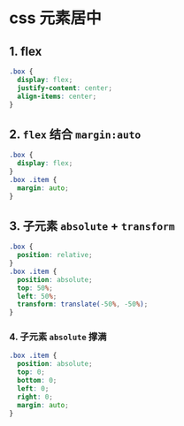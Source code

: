 # css 元素居中

## 1. flex

```css
.box {
  display: flex;
  justify-content: center;
  align-items: center;
}
```

## 2. `flex` 结合 `margin:auto`

```css
.box {
  display: flex;
}
.box .item {
  margin: auto;
}
```

## 3. 子元素 `absolute` + `transform`

```css
.box {
  position: relative;
}
.box .item {
  position: absolute;
  top: 50%;
  left: 50%;
  transform: translate(-50%, -50%);
}
```

### 4. 子元素 `absolute` 撑满

```css
.box .item {
  position: absolute;
  top: 0;
  bottom: 0;
  left: 0;
  right: 0;
  margin: auto;
}
```
